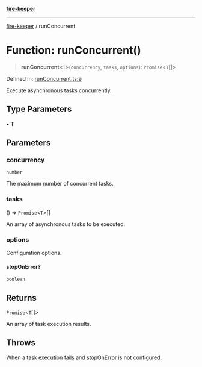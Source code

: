 [**fire-keeper**](../README.md)

***

[fire-keeper](../README.md) / runConcurrent

# Function: runConcurrent()

> **runConcurrent**\<`T`\>(`concurrency`, `tasks`, `options`): `Promise`\<`T`[]\>

Defined in: [runConcurrent.ts:9](https://github.com/phonowell/fire-keeper/blob/main/src/runConcurrent.ts#L9)

Execute asynchronous tasks concurrently.

## Type Parameters

• **T**

## Parameters

### concurrency

`number`

The maximum number of concurrent tasks.

### tasks

() => `Promise`\<`T`\>[]

An array of asynchronous tasks to be executed.

### options

Configuration options.

#### stopOnError?

`boolean`

## Returns

`Promise`\<`T`[]\>

An array of task execution results.

## Throws

When a task execution fails and stopOnError is not configured.
